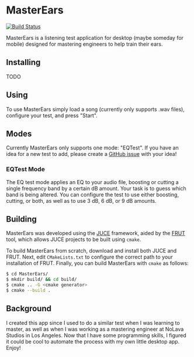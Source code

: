 # MasterEars

[![Build Status](https://travis-ci.com/jatinchowdhury18/MasterEars.svg?token=Ub9niJrqG1Br1qaaxp7E&branch=master)](https://travis-ci.com/jatinchowdhury18/MasterEars)

MasterEars is a listening test application for desktop (maybe someday for mobile) designed
for mastering engineers to help train their ears.

## Installing
TODO

## Using
To use MasterEars simply load a song (currently only supports .wav files),
configure your test, and press "Start".

## Modes
Currently MasterEars only supports one mode: "EQTest".
If you have an idea for a new test to add, please create
a [GitHub issue](https://github.com/jatinchowdhury18/MasterEars/issues)
with your idea!

### EQTest Mode
The EQ test mode applies an EQ to your audio file, boosting or cutting
a single frequency band by a certain dB amount. Your task is to guess
which band is being altered. You can configure the test to use either
boosting, cutting, or both, as well as to use 3 dB, 6 dB, or 9 dB amounts.

## Building
MasterEars was developed using the [JUCE](https://github.com/WeAreROLI/JUCE)
framework, aided by the [FRUT](https://github.com/McMartin/FRUT) tool,
which allows JUCE projects to be built using `cmake`.

To build MasterEars from scratch, download and install both JUCE and FRUT.
Next, edit `CMakeLists.txt` to configure the correct path to your installation
of FRUT. Finally, you can build MasterEars with `cmake` as follows:

```bash
$ cd MasterEars/
$ mkdir build/ && cd build/
$ cmake .. -G <cmake generator>
$ cmake --build .
```

## Background
I created this app since I used to do a similar test when I was learning
to master, as well as when I was working as a mastering engineer at NoLava
Studios in Los Angeles. Now that I have some programming skills, I figured
it could be cool to automate the process with my own little desktop app.
Enjoy!
